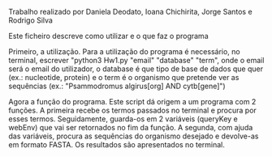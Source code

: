Trabalho realizado por Daniela Deodato, Ioana Chichirita, Jorge Santos e Rodrigo Silva



Este ficheiro descreve como utilizar e o que faz o programa


Primeiro, a utilização.
Para a utilização do programa é necessário, no terminal, escrever "python3 Hw1.py "email" "database" "term", onde o email será o email do utilizador, o database é que tipo de base de dados que quer (ex.: nucleotide, protein) e o term é o organismo que pretende ver as sequências (ex.: "Psammodromus algirus[org] AND cytb[gene]")



Agora a função do programa.
Este script dá origem a um programa com 2 funções. A primeira recebe os termos passados no terminal e procura por esses termos. Seguidamente, guarda-os em 2 variáveis (queryKey e webEnv) que vai ser retornados no fim da função. A segunda, com ajuda das variáveis, procura as sequências do organismo desejado e devolve-as em formato FASTA. Os resultados são apresentados no terminal.
